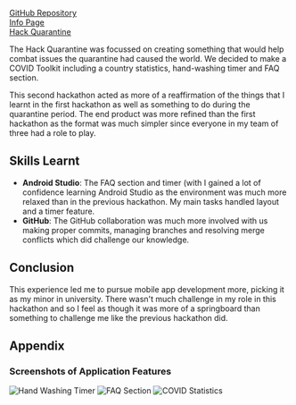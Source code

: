 <!--
title: Hack Quarantine
description: Second hackathon & reaffirmation of app development skills
tags: Android Studio
year: 2020
slug: HackQ
-->

<u>[GitHub Repository](https://github.com/sh1ggy/COVIDToolkit)</u> \
<u>[Info Page](https://devpost.com/software/covidtoolkit)</u> \
<u>[Hack Quarantine](https://hackquarantine.devpost.com/?ref_feature=challenge&ref_medium=discover)</u> 

The Hack Quarantine was focussed on creating something that would help combat issues the quarantine had caused the world. We decided to make a COVID Toolkit including a country statistics, hand-washing timer and FAQ section.   

This second hackathon acted as more of a reaffirmation of the things that I learnt in the first hackathon as well as something to do during the quarantine period. The end product was more refined than the first hackathon as the format was much simpler since everyone in my team of three had a role to play. 

## Skills Learnt	
 - **Android Studio**: The FAQ section and timer (with I gained a lot of confidence learning Android Studio as the environment was much more relaxed than in the previous hackathon. My main tasks handled layout and a timer feature. 
 - **GitHub**: The GitHub collaboration was much more involved with us making proper commits, managing branches and resolving merge conflicts which did challenge our knowledge. 

## Conclusion
This experience led me to pursue mobile app development more, picking it as my minor in university. There wasn't much challenge in my role in this hackathon and so I feel as though it was more of a springboard than something to challenge me like the previous hackathon did. 

## Appendix
### Screenshots of Application Features
![Hand Washing Timer](/blog/hackq/timer.png)
![FAQ Section](/blog/hackq/faq.png)
![COVID Statistics](/blog/hackq/api.png)